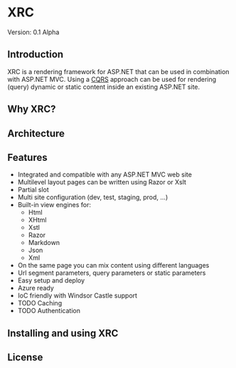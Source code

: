 XRC
===

Version: 0.1 Alpha

Introduction
------------

XRC is a rendering framework for ASP.NET that can be used in combination with ASP.NET MVC. 
Using a [CQRS] approach can be used for rendering (query) dynamic or static content inside an existing ASP.NET site.



Why XRC?
--------



Architecture
------------



Features
-------------------------

- Integrated and compatible with any ASP.NET MVC web site
- Multilevel layout pages can be written using Razor or Xslt
- Partial slot
- Multi site configuration (dev, test, staging, prod, ...)
- Built-in view engines for:
	- Html
	- XHtml
	- Xstl
	- Razor
	- Markdown
	- Json
	- Xml
- On the same page you can mix content using different languages
- Url segment parameters, query parameters or static parameters 
- Easy setup and deploy
- Azure ready
- IoC friendly with Windsor Castle support
- TODO Caching
- TODO Authentication


Installing and using XRC
------------------------


License
-------



[CQRS]: http://martinfowler.com/bliki/CQRS.html